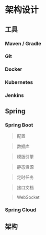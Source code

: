 #  架构设计
## 工具
### Maven / Gradle

### Git

### Docker

### Kubernetes

### Jenkins

## Spring

### Spring Boot

> 配置

> 数据库

> 模版引擎

> 静态资源

> 定时任务

> 接口文档

> WebSocket
### Spring Cloud

## 架构

